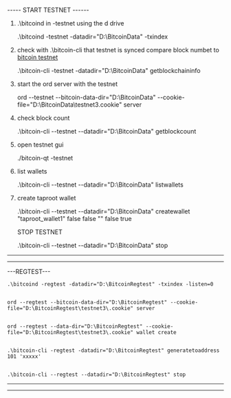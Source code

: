 
----- START TESTNET ------
1) .\bitcoind in -testnet using the d drive

    .\bitcoind -testnet -datadir="D:\BitcoinData" -txindex




2) check with .\bitcoin-cli that testnet is synced compare block numbet to [bitcoin testnet](https://mempool.space/testnet) 

    .\bitcoin-cli -testnet -datadir="D:\BitcoinData" getblockchaininfo




3) start the ord server with the testnet

    ord --testnet --bitcoin-data-dir="D:\BitcoinData" --cookie-file="D:\BitcoinData\testnet3\.cookie" server




4) check block count

    .\bitcoin-cli --testnet --datadir="D:\BitcoinData" getblockcount




5) open testnet gui

    ./bitcoin-qt -testnet


6) list wallets

    .\bitcoin-cli --testnet --datadir="D:\BitcoinData" listwallets


7) create taproot wallet

    .\bitcoin-cli --testnet --datadir="D:\BitcoinData" createwallet "taproot_wallet1" false false "" false true




    STOP TESTNET

    .\bitcoin-cli --testnet --datadir="D:\BitcoinData" stop










---

---

---REGTEST---

    .\bitcoind -regtest -datadir="D:\BitcoinRegtest" -txindex -listen=0


    ord --regtest --bitcoin-data-dir="D:\BitcoinRegtest" --cookie-file="D:\BitcoinRegtest\testnet3\.cookie" server


    ord --regtest --data-dir="D:\BitcoinRegtest" --cookie-file="D:\BitcoinRegtest\testnet3\.cookie" wallet create


    .\bitcoin-cli -regtest -datadir="D:\BitcoinRegtest" generatetoaddress 101 'xxxxx'


    .\bitcoin-cli --regtest --datadir="D:\BitcoinRegtest" stop
    
---

---

